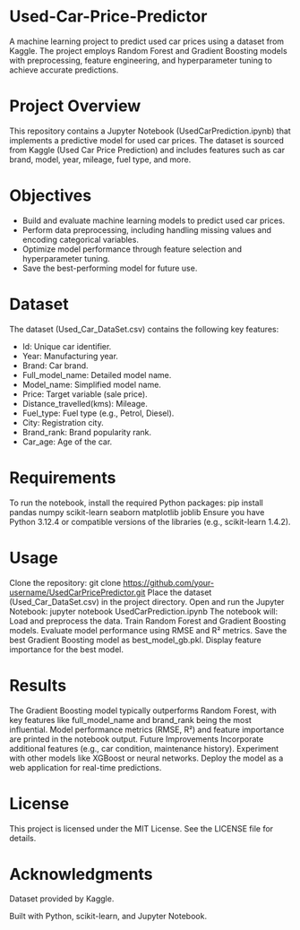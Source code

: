 # Used-Car-Price-Predictor
A machine learning project to predict used car prices using a dataset from Kaggle. The project employs Random Forest and Gradient Boosting models with preprocessing, feature engineering, and hyperparameter tuning to achieve accurate predictions.

# Project Overview

This repository contains a Jupyter Notebook (UsedCarPrediction.ipynb) that implements a predictive model for used car prices. The dataset is sourced from Kaggle (Used Car Price Prediction) and includes features such as car brand, model, year, mileage, fuel type, and more.

# Objectives

- Build and evaluate machine learning models to predict used car prices.
- Perform data preprocessing, including handling missing values and encoding categorical variables.
- Optimize model performance through feature selection and hyperparameter tuning.
- Save the best-performing model for future use.

# Dataset
The dataset (Used_Car_DataSet.csv) contains the following key features:

- Id: Unique car identifier.
- Year: Manufacturing year.
- Brand: Car brand.
- Full_model_name: Detailed model name.
- Model_name: Simplified model name.
- Price: Target variable (sale price).
- Distance_travelled(kms): Mileage.
- Fuel_type: Fuel type (e.g., Petrol, Diesel).
- City: Registration city.
- Brand_rank: Brand popularity rank.
- Car_age: Age of the car.

# Requirements

To run the notebook, install the required Python packages:
pip install pandas numpy scikit-learn seaborn matplotlib joblib
Ensure you have Python 3.12.4 or compatible versions of the libraries (e.g., scikit-learn 1.4.2).

# Usage
Clone the repository:
git clone https://github.com/your-username/UsedCarPricePredictor.git
Place the dataset (Used_Car_DataSet.csv) in the project directory.
Open and run the Jupyter Notebook:
jupyter notebook UsedCarPrediction.ipynb
The notebook will:
Load and preprocess the data.
Train Random Forest and Gradient Boosting models.
Evaluate model performance using RMSE and R² metrics.
Save the best Gradient Boosting model as best_model_gb.pkl.
Display feature importance for the best model.

# Results
The Gradient Boosting model typically outperforms Random Forest, with key features like full_model_name and brand_rank being the most influential.
Model performance metrics (RMSE, R²) and feature importance are printed in the notebook output.
Future Improvements
Incorporate additional features (e.g., car condition, maintenance history).
Experiment with other models like XGBoost or neural networks.
Deploy the model as a web application for real-time predictions.

# License

This project is licensed under the MIT License. See the LICENSE file for details.

# Acknowledgments
Dataset provided by Kaggle.


Built with Python, scikit-learn, and Jupyter Notebook.
